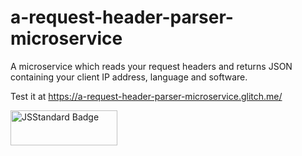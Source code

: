 # a-request-header-parser-microservice

A microservice which reads your request headers and returns JSON containing your client IP address, language and software.

Test it at <a href="https://a-request-header-parser-microservice.glitch.me/">https://a-request-header-parser-microservice.glitch.me/</a>

<img src="https://cdn.glitch.com/901560a2-0c58-4bb2-868b-43c0ac5d1d10%2Fjsstandard-badge.svg?1503150814326" alt="JSStandard Badge" height="56" width="171">